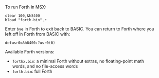 To run Forth in MSX:

    clear 100,&h8400
    bload "forth.bin",r

Enter `bye` in Forth to exit back to BASIC.  You can return to Forth where you left off in Forth from BASIC with:

    defusr0=&h8400:?usr0(0)

Available Forth versions:

- `forthx.bin`: a minimal Forth without extras, no floating-point math words, and no file-access words
- `forth.bin`: full Forth
